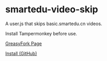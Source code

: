# smartedu-video-skip
A user.js that skips basic.smartedu.cn videos.

Install Tampermonkey before use.

[GreasyFork Page](https://greasyfork.org/zh-CN/scripts/486645-%E6%99%BA%E6%85%A7%E6%95%99%E8%82%B2%E5%B9%B3%E5%8F%B0%E8%A7%86%E9%A2%91%E8%B7%B3%E8%BF%87)

[Install (GitHub)](https://github.com/mike-unk/smartedu-video-skip/raw/main/smartedu-video-skip.user.js)
